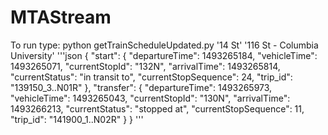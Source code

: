 # MTAStream

To run type: python getTrainScheduleUpdated.py '14 St' '116 St - Columbia University'
'''json
{
	"start": {
		"departureTime": 1493265184,
		"vehicleTime": 1493265071,
		"currentStopId": "132N",
		"arrivalTime": 1493265814,
		"currentStatus": "in transit to",
		"currentStopSequence": 24,
		"trip_id": "139150_3..N01R"
	},
	"transfer": {
		"departureTime": 1493265973,
		"vehicleTime": 1493265043,
		"currentStopId": "130N",
		"arrivalTime": 1493266213,
		"currentStatus": "stopped at",
		"currentStopSequence": 11,
		"trip_id": "141900_1..N02R"
	}
}
'''